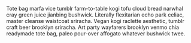 Tote bag marfa vice tumblr farm-to-table kogi tofu cloud bread narwhal cray green juice jianbing bushwick. Literally flexitarian echo park celiac, master cleanse waistcoat sriracha. Vegan kogi raclette aesthetic, tumblr craft beer brooklyn sriracha. Art party wayfarers brooklyn venmo chia readymade tote bag, paleo pour-over affogato whatever bushwick twee.